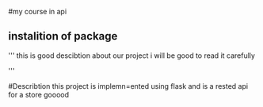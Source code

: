 #my course in api 
## instalition of package 
'''
this is good descibtion about our project i will be good to read it carefully


'''


#Describtion 
this project is implemn=ented using flask and is a rested api for a store
gooood 
